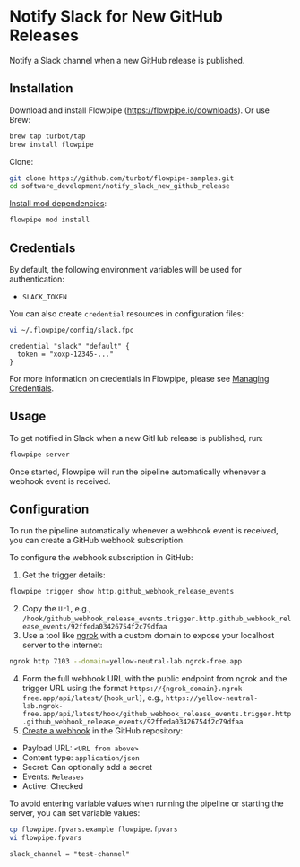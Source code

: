 # Notify Slack for New GitHub Releases

Notify a Slack channel when a new GitHub release is published.

## Installation

Download and install Flowpipe (https://flowpipe.io/downloads). Or use Brew:

```sh
brew tap turbot/tap
brew install flowpipe
```

Clone:

```sh
git clone https://github.com/turbot/flowpipe-samples.git
cd software_development/notify_slack_new_github_release
```

[Install mod dependencies](https://www.flowpipe.io/docs/mods/mod-dependencies#mod-dependencies):

```sh
flowpipe mod install
```

## Credentials

By default, the following environment variables will be used for authentication:

- `SLACK_TOKEN`

You can also create `credential` resources in configuration files:

```sh
vi ~/.flowpipe/config/slack.fpc
```

```hcl
credential "slack" "default" {
  token = "xoxp-12345-..."
}
```

For more information on credentials in Flowpipe, please see [Managing Credentials](https://flowpipe.io/docs/run/credentials).

## Usage

To get notified in Slack when a new GitHub release is published, run:

```sh
flowpipe server
```

Once started, Flowpipe will run the pipeline automatically whenever a webhook event is received.

## Configuration

To run the pipeline automatically whenever a webhook event is received, you can create a GitHub webhook subscription.

To configure the webhook subscription in GitHub:

1. Get the trigger details:
```sh
flowpipe trigger show http.github_webhook_release_events
```
2. Copy the `Url`, e.g., `/hook/github_webhook_release_events.trigger.http.github_webhook_release_events/92ffeda03426754f2c79dfaa`
3. Use a tool like [ngrok](https://ngrok.com/) with a custom domain to expose your localhost server to the internet:
```sh
ngrok http 7103 --domain=yellow-neutral-lab.ngrok-free.app
```
4. Form the full webhook URL with the public endpoint from ngrok and the trigger URL using the format `https://{ngrok_domain}.ngrok-free.app/api/latest/{hook_url}`, e.g., `https://yellow-neutral-lab.ngrok-free.app/api/latest/hook/github_webhook_release_events.trigger.http.github_webhook_release_events/92ffeda03426754f2c79dfaa`
5. [Create a webhook](https://docs.github.com/en/webhooks/using-webhooks/creating-webhooks#creating-a-repository-webhook) in the GitHub repository:
  - Payload URL: `<URL from above>`
  - Content type: `application/json`
  - Secret: Can optionally add a secret
  - Events: `Releases`
  - Active: Checked

To avoid entering variable values when running the pipeline or starting the server, you can set variable values:

```sh
cp flowpipe.fpvars.example flowpipe.fpvars
vi flowpipe.fpvars
```

```hcl
slack_channel = "test-channel"
```
